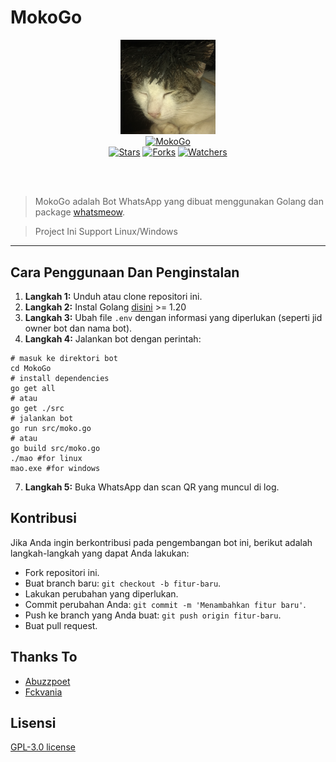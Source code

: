 # MokoGo

<div align="center">
  <img src="./static/image/logo.jpg" width="30%" alt="Logo Moko"><br>
  <a href="#"><img alt="MokoGo" src="https://img.shields.io/badge/MokoGo-blue?colorA=%23ff0000&colorB=%23017e40&style=for-the-badge"></a><br>
  <a href="https://github.com/Abuzzpoet/MokoGo/stargazers"><img alt="Stars" src="https://img.shields.io/github/stars/Abuzzpoet/MokoGo?style=flat-square"></a>
  <a href="https://github.com/Abuzzpoet/MokoGo/network/members"><img alt="Forks" src="https://img.shields.io/github/forks/Abuzzpoet/MokoGo?style=flat-square"></a>
  <a href="https://github.com/Abuzzpoet/MokoGo/watchers"><img alt="Watchers" src="https://img.shields.io/github/watchers/Abuzzpoet/MokoGo?style=flat-square"></a>
</div>

<br><br>
> <p>MokoGo adalah Bot WhatsApp yang dibuat menggunakan Golang dan package <a href="https://github.com/tulir/whatsmeow" target="_blank">whatsmeow</a>.</p>

> <p>Project Ini Support Linux/Windows</p>

___

## Cara Penggunaan Dan Penginstalan

1. **Langkah 1:** Unduh atau clone repositori ini.
3. **Langkah 2:** Instal Golang [disini](https://go.dev/doc/install)  >= 1.20
4. **Langkah 3:** Ubah file `.env` dengan informasi yang diperlukan (seperti jid owner bot dan nama bot).
5. **Langkah 4:** Jalankan bot dengan perintah:
```shell
# masuk ke direktori bot
cd MokoGo
# install dependencies
go get all 
# atau
go get ./src
# jalankan bot
go run src/moko.go
# atau
go build src/moko.go
./mao #for linux
mao.exe #for windows
```
7. **Langkah 5:** Buka WhatsApp dan scan QR yang muncul di log.

## Kontribusi

Jika Anda ingin berkontribusi pada pengembangan bot ini, berikut adalah langkah-langkah yang dapat Anda lakukan:
- Fork repositori ini.
- Buat branch baru: `git checkout -b fitur-baru`.
- Lakukan perubahan yang diperlukan.
- Commit perubahan Anda: `git commit -m 'Menambahkan fitur baru'`.
- Push ke branch yang Anda buat: `git push origin fitur-baru`.
- Buat pull request.

## Thanks To
- [Abuzzpoet](https://github.com/Abuzzpoet/MokoGo)
- [Fckvania](https://github.com/fckvania/MaoGo)

## Lisensi

[GPL-3.0 license](/LICENSE.txt)
